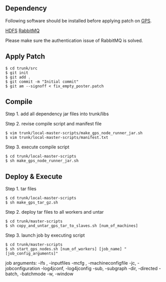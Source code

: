 
Dependency
--------------------
Following software should be installed before applying patch on [GPS](http://infolab.stanford.edu/gps/).

[HDFS](http://hadoop.apache.org) 
[RabbitMQ](https://www.rabbitmq.com)

Please make sure the authentication issue of RabbitMQ is solved.


Apply Patch
--------------------

```
$ cd trunk/src
$ git init
$ git add .
$ git commit -m "Initial commit"
$ git am --signoff < fix_empty_poster.patch
```

Compile
--------------------
Step 1. add all dependency jar files into trunk/libs

Step 2. revise compile script and manifest file

```
$ vim trunk/local-master-scripts/make_gps_node_runner_jar.sh
$ vim trunk/local-master-scripts/manifest.txt
```

Step 3. execute compile script

```
$ cd trunk/local-master-scripts
$ sh make_gps_node_runner_jar.sh
```


Deploy & Execute
--------------------
Step 1. tar files

```
$ cd trunk/local-master-scripts
$ sh make_gps_tar_gz.sh
```

Step 2. deploy tar files to all workers and untar

```
$ cd trunk/master-scripts
$ sh copy_and_untar_gps_tar_to_slaves.sh [num_of_machines]
```

Step 3. launch job by executing script

```
$ cd trunk/master-scripts
$ sh start_gps_nodes.sh [num_of_workers] [job_name] "[job_config_arguments]"
```

job arguments:
  -ifs , -inputfiles
  -mcfg , -machineconfigfile
  -jc, -jobconfiguration
  -log4jconf, -log4jconfig
  -sub, -subgraph
  -dir, -directed
  -batch, -batchmode
  -w, -window
